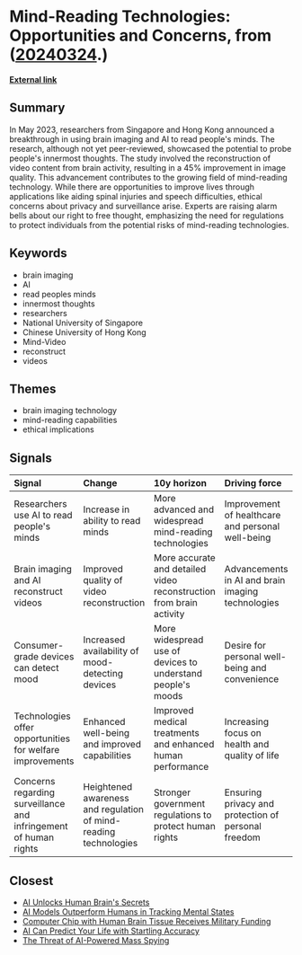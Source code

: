 # __Mind-Reading Technologies: Opportunities and Concerns__, from ([20240324](https://kghosh.substack.com/p/20240324).)

__[External link](https://www.nesta.org.uk/feature/future-signals-2024/safeguarding-our-cognitive-liberty/)__



## Summary

In May 2023, researchers from Singapore and Hong Kong announced a breakthrough in using brain imaging and AI to read people's minds. The research, although not yet peer-reviewed, showcased the potential to probe people's innermost thoughts. The study involved the reconstruction of video content from brain activity, resulting in a 45% improvement in image quality. This advancement contributes to the growing field of mind-reading technology. While there are opportunities to improve lives through applications like aiding spinal injuries and speech difficulties, ethical concerns about privacy and surveillance arise. Experts are raising alarm bells about our right to free thought, emphasizing the need for regulations to protect individuals from the potential risks of mind-reading technologies.

## Keywords

* brain imaging
* AI
* read peoples minds
* innermost thoughts
* researchers
* National University of Singapore
* Chinese University of Hong Kong
* Mind-Video
* reconstruct
* videos

## Themes

* brain imaging technology
* mind-reading capabilities
* ethical implications

## Signals

| Signal                                                           | Change                                                           | 10y horizon                                                         | Driving force                                       |
|:-----------------------------------------------------------------|:-----------------------------------------------------------------|:--------------------------------------------------------------------|:----------------------------------------------------|
| Researchers use AI to read people's minds                        | Increase in ability to read minds                                | More advanced and widespread mind-reading technologies              | Improvement of healthcare and personal well-being   |
| Brain imaging and AI reconstruct videos                          | Improved quality of video reconstruction                         | More accurate and detailed video reconstruction from brain activity | Advancements in AI and brain imaging technologies   |
| Consumer-grade devices can detect mood                           | Increased availability of mood-detecting devices                 | More widespread use of devices to understand people's moods         | Desire for personal well-being and convenience      |
| Technologies offer opportunities for welfare improvements        | Enhanced well-being and improved capabilities                    | Improved medical treatments and enhanced human performance          | Increasing focus on health and quality of life      |
| Concerns regarding surveillance and infringement of human rights | Heightened awareness and regulation of mind-reading technologies | Stronger government regulations to protect human rights             | Ensuring privacy and protection of personal freedom |

## Closest

* [AI Unlocks Human Brain's Secrets](e43c70d1c8c34f4587722ef456132b41)
* [AI Models Outperform Humans in Tracking Mental States](25cdc8c55ebb70b51b85134dc01e6efd)
* [Computer Chip with Human Brain Tissue Receives Military Funding](fcf584bddde6a0c4ccaf5ab8eadded1e)
* [AI Can Predict Your Life with Startling Accuracy](f00dd4c92e4a194740cb71feb8ac015e)
* [The Threat of AI-Powered Mass Spying](63d7953ba75cf8b2b87f70ff0775f6b3)